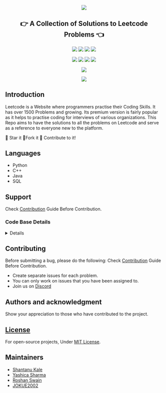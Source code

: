 <p align="center">
<img src="https://capsule-render.vercel.app/api?type=rect&color=gradient&height=100&section=header&text=LeetCode%20Solutions&fontSize=70&fontAlignY=70" /> 
<h2 align="center">👉 A Collection of Solutions to Leetcode Problems 👈</h2>
</p>

<p align="center">
<img src="https://img.shields.io/badge/language-Python-blue?style=for-the-badge">
<img src="https://img.shields.io/badge/language-C++-blue?style=for-the-badge">
<img src="https://img.shields.io/badge/language-Java-blue?style=for-the-badge">
<img src="https://img.shields.io/badge/language-SQL-blue?style=for-the-badge">
 </p>
<p align="center">
<img src="https://img.shields.io/github/issues-raw/SSKale1/LeetCode-Solutions?style=for-the-badge" >
<img src="https://img.shields.io/github/issues-closed-raw/SSKale1/LeetCode-Solutions?style=for-the-badge" >
<img src="https://img.shields.io/github/issues-pr-raw/SSKale1/LeetCode-Solutions?style=for-the-badge" >
<img src="https://img.shields.io/github/issues-pr-closed-raw/SSKale1/LeetCode-Solutions?style=for-the-badge" >
</p>
<p align="center">
<img src="https://img.shields.io/github/hacktoberfest/2020/SSKale1/LeetCode-Solutions?style=for-the-badge">
</p>
<p align="center">
<img src="https://img.shields.io/github/contributors/SSKale1/LeetCode-Solutions?style=for-the-badge">
</p>

## Introduction

Leetcode is a Website where programmers practise their Coding Skills. It has over 1500 Problems and growing. Its premium version is fairly popular as it helps to practise coding for interviews of various organizations.
This Repo aims to have the solutions to all the problems on Leetcode and serve as a reference to everyone new to the platform.

:star2: Star it 
:fork_and_knife:Fork it
:handshake: Contribute to it!


## Languages 
- Python
- C++
- Java
- SQL

## Support

Check [Contribution](/CONTRIBUTING.md) Guide Before Contribution.



<!-- Restrctions:maintainers only access -->

<summary><h3>Code Base Details</h3></summary>
<details>

| Problem #                      	| Title           	| Remarks 	      |
|---|---|---|
| 1                  	| Two Sum                  	|   	|
| 2                    	| Add Two Numbers    	|  	|
| 3               	| Longest Substring Without Repeating Characters               	|  	|



</details>

## Contributing

Before submitting a bug, please do the following:
Check [Contribution](/CONTRIBUTING.md) Guide Before Contribution.

- Create separate issues for each problem.
- You can only work on issues that you have been assigned to.
- Join us on [Discord](https://discord.gg/wyrPn9k)

## Authors and acknowledgment

Show your appreciation to those who have contributed to the project.

## [License](/LICENSE)

For open-source projects, Under [MIT License](/LICENSE).

## Maintainers

- [Shantanu Kale](https://github.com/SSKale1)
- [Yashica Sharma](https://github.com/Yashica7)
- [Roshan Swain](https://github.com/swaingotnochill)
- [JOKUE2002](https://github.com/jokue2002)
